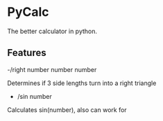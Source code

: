 PyCalc
======

The better calculator in python. 

Features
--------

-/right number number number

Determines if 3 side lengths turn into a right triangle

- /sin number

Calculates sin(number), also can work for 
